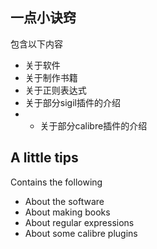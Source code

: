 ## 一点小诀窍
包含以下内容
- 关于软件
- 关于制作书籍
- 关于正则表达式
- 关于部分sigil插件的介绍
- - 关于部分calibre插件的介绍

## A little tips
Contains the following
- About the software
- About making books
- About regular expressions
- About some calibre plugins
